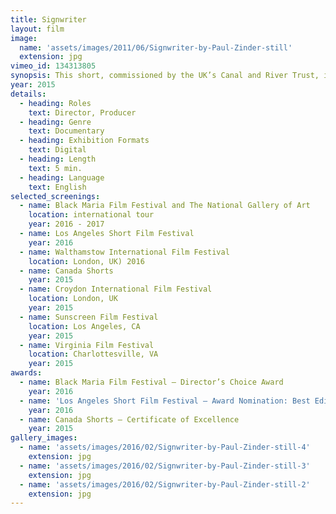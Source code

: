 ```yaml
---
title: Signwriter
layout: film
image:
  name: 'assets/images/2011/06/Signwriter-by-Paul-Zinder-still'
  extension: jpg
vimeo_id: 134313805
synopsis: This short, commissioned by the UK’s Canal and River Trust, is a portrait of Graham Brown, a painter of canal boats on Gloucester’s docks. For sixty years, Graham’s work has been his art.
year: 2015
details:
  - heading: Roles
    text: Director, Producer
  - heading: Genre
    text: Documentary
  - heading: Exhibition Formats
    text: Digital
  - heading: Length
    text: 5 min.
  - heading: Language
    text: English
selected_screenings:
  - name: Black Maria Film Festival and The National Gallery of Art
    location: international tour
    year: 2016 - 2017
  - name: Los Angeles Short Film Festival
    year: 2016
  - name: Walthamstow International Film Festival
    location: London, UK) 2016
  - name: Canada Shorts
    year: 2015
  - name: Croydon International Film Festival
    location: London, UK
    year: 2015
  - name: Sunscreen Film Festival
    location: Los Angeles, CA
    year: 2015
  - name: Virginia Film Festival
    location: Charlottesville, VA
    year: 2015
awards:
  - name: Black Maria Film Festival – Director’s Choice Award
    year: 2016
  - name: 'Los Angeles Short Film Festival – Award Nomination: Best Editing'
    year: 2016
  - name: Canada Shorts – Certificate of Excellence
    year: 2015
gallery_images:
  - name: 'assets/images/2016/02/Signwriter-by-Paul-Zinder-still-4'
    extension: jpg
  - name: 'assets/images/2016/02/Signwriter-by-Paul-Zinder-still-3'
    extension: jpg
  - name: 'assets/images/2016/02/Signwriter-by-Paul-Zinder-still-2'
    extension: jpg
---
```

